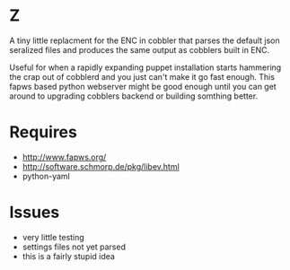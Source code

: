 Z
================

A tiny little replacment for the ENC in cobbler that parses the default json seralized files and produces the same output as cobblers built in ENC.

Useful for when a rapidly expanding puppet installation starts hammering the 
crap out of cobblerd and you just can't make it go fast enough.
This fapws based python webserver might be good enough until you can get around
to upgrading cobblers backend or building somthing better.

# Requires
* http://www.fapws.org/
* http://software.schmorp.de/pkg/libev.html
* python-yaml

# Issues
* very little testing
* settings files not yet parsed
* this is a fairly stupid idea
